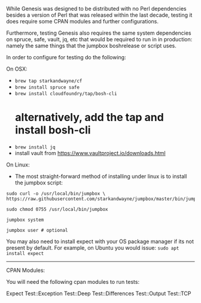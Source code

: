 While Genesis was designed to be distributed with no Perl dependencies besides
a version of Perl that was released within the last decade, testing it does
require some CPAN modules and further configurations.

Furthermore, testing Genesis also requires the same system dependencies on
spruce, safe, vault, jq, etc that would be required to run in in production:
namely the same things that the jumpbox boshrelease or script uses.

In order to configure for testing do the following:

On OSX:
  * `brew tap starkandwayne/cf`
  * `brew install spruce safe`
  * `brew install cloudfoundry/tap/bosh-cli` 
    # alternatively, add the tap and install bosh-cli
  * `brew install jq`
  * install vault from https://www.vaultproject.io/downloads.html

On Linux:
  * The most straight-forward method of installing under linux is to install
    the jumpbox script:

  ```
  sudo curl -o /usr/local/bin/jumpbox \
  https://raw.githubusercontent.com/starkandwayne/jumpbox/master/bin/jumpbox

  sudo chmod 0755 /usr/local/bin/jumpbox

  jumpbox system

  jumpbox user # optional
  ```

  You may also need to install expect with your OS package manager if its not
  present by default.  For example, on Ubuntu you would issue:
  `sudo apt install expect`

---

CPAN Modules:

You will need the following cpan modules to run tests:

Expect
Test::Exception
Test::Deep
Test::Differences
Test::Output
Test::TCP

